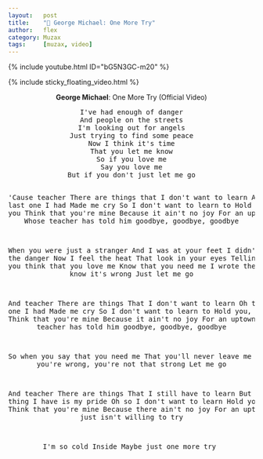 ```yaml
---
layout:   post
title:    "🎵 George Michael: One More Try"
author:   flex
category: Muzax
tags:     [muzax, video]
---
```


{% include youtube.html ID="bG5N3GC-m20" %}

<!-- break -->

{% include sticky_floating_video.html %}

<div id="lyrics"><div class="lyricsheader"><p><center><b>George Michael</b>: One More Try (Official Video)</center></p></div>

<center><pre>
I've had enough of danger
And people on the streets
I'm looking out for angels
Just trying to find some peace
Now I think it's time
That you let me know
So if you love me
Say you love me
But if you don't just let me go

'Cause teacher
There are things that I don't want to learn
And the last one I had
Made me cry
So I don't want to learn to
Hold you, touch you
Think that you're mine
Because it ain't no joy
For an uptown boy
Whose teacher has told him goodbye, goodbye, goodbye

When you were just a stranger
And I was at your feet
I didn't feel the danger
Now I feel the heat
That look in your eyes
Telling me no
So you think that you love me
Know that you need me
I wrote the song, I know it's wrong
Just let me go

And teacher
There are things
That I don't want to learn
Oh the last one I had
Made me cry
So I don't want to learn to
Hold you, touch you
Think that you're mine
Because it ain't no joy
For an uptown boy
Whose teacher has told him goodbye, goodbye, goodbye

So when you say that you need me
That you'll never leave me
I know you're wrong, you're not that strong
Let me go

And teacher
There are things
That I still have to learn
But the one thing I have is my pride
Oh so I don't want to learn
Hold you, touch you
Think that you're mine
Because there ain't no joy
For an uptown boy
Who just isn't willing to try

I'm so cold
Inside
Maybe just one more try
</pre></center></div>